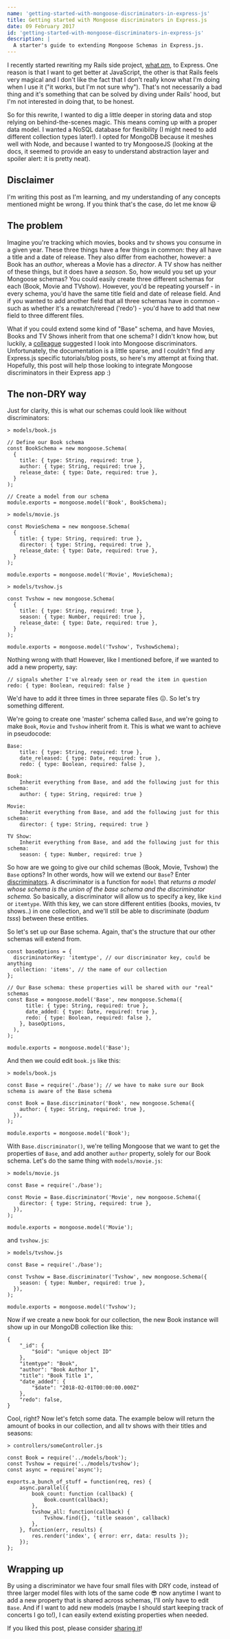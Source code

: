 ```yaml
---
name: 'getting-started-with-mongoose-discriminators-in-express-js'
title: Getting started with Mongoose discriminators in Express.js
date: 09 February 2017
id: 'getting-started-with-mongoose-discriminators-in-express-js'
description: |
  A starter's guide to extending Mongoose Schemas in Express.js.
---
```


I recently started rewriting my Rails side project, [what.pm](https://what.pm/), to Express. One reason is that I want to get better at JavaScript, the other is that Rails feels very magical and I don't like the fact that I don't really know what I'm doing when I use it ("it works, but I'm not sure why"). That's not necessarily a bad thing and it's something that can be solved by diving under Rails' hood, but I'm not interested in doing that, to be honest.

So for this rewrite, I wanted to dig a little deeper in storing data and stop relying on behind-the-scenes magic. This means coming up with a proper data model. I wanted a NoSQL database for flexibility (I might need to add different collection types later!). I opted for MongoDB because it meshes well with Node, and because I wanted to try MongooseJS (looking at the docs, it seemed to provide an easy to understand abstraction layer and spoiler alert: it is pretty neat).

## Disclaimer
I'm writing this post as I'm learning, and my understanding of any concepts mentioned might be wrong. If you think that's the case, do let me know 😃 

## The problem
Imagine you're tracking which movies, books and tv shows you consume in a given year. These three things have a few things in common: they all have a title and a date of release. They also differ from eachother, however: a Book has an _author_, whereas a Movie has a _director_. A TV show has neither of these things, but it does have a _season_. So, how would you set up your Mongoose schemas? You could easily create three different schemas for each (Book, Movie and TVshow). However, you'd be repeating yourself - in every schema, you'd have the same title field and date of release field. And if you wanted to add another field that all three schemas have in common - such as whether it's a rewatch/reread ('redo') - you'd have to add that new field to three different files. 

What if you could extend some kind of "Base" schema, and have Movies, Books and TV Shows inherit from that one schema? I didn't know how, but luckily, a [colleague](https://peeke.nl/) suggested I look into Mongoose discriminators. Unfortunately, the documentation is a little sparse, and I couldn't find any Express.js specific tutorials/blog posts, so here's my attempt at fixing that. Hopefully, this post will help those looking to integrate Mongoose discriminators in their Express app :)

## The non-DRY way
Just for clarity, this is what our schemas could look like without discriminators:

```
> models/book.js

// Define our Book schema
const BookSchema = new mongoose.Schema(
  {
    title: { type: String, required: true },
    author: { type: String, required: true },
    release_date: { type: Date, required: true },
  }
);

// Create a model from our schema
module.exports = mongoose.model('Book', BookSchema);
```


```
> models/movie.js

const MovieSchema = new mongoose.Schema(
  {
    title: { type: String, required: true },
    director: { type: String, required: true },
    release_date: { type: Date, required: true },
  }
);

module.exports = mongoose.model('Movie', MovieSchema);
```

```
> models/tvshow.js

const Tvshow = new mongoose.Schema(
  {
    title: { type: String, required: true },
    season: { type: Number, required: true },
    release_date: { type: Date, required: true },
  }
);

module.exports = mongoose.model('Tvshow', TvshowSchema);
```

Nothing wrong with that! However, like I mentioned before, if we wanted to add a new property, say:

```
// signals whether I've already seen or read the item in question
redo: { type: Boolean, required: false } 
```

We'd have to add it three times in three separate files 😖. So let's try something different. 

We're going to create one 'master' schema called `Base`, and we're going to make `Book`, `Movie` and `Tvshow` inherit from it. This is what we want to achieve in pseudocode:

```
Base:
	title: { type: String, required: true },
	date_released: { type: Date, required: true },
	redo: { type: Boolean, required: false },
    
Book:
	Inherit everything from Base, and add the following just for this schema:
	author: { type: String, required: true }

Movie:
	Inherit everything from Base, and add the following just for this schema:
	director: { type: String, required: true }

TV Show:
	Inherit everything from Base, and add the following just for this schema:
	season: { type: Number, required: true }
```

So how are we going to give our child schemas (Book, Movie, Tvshow) the `Base` options? In other words, how will we extend our `Base`? Enter [discriminators](http://mongoosejs.com/docs/discriminators.html). A discriminator is a function for `model` that _returns a model whose schema is the union of the base schema and the discriminator schema._ So basically, a discriminator will allow us to specify a key, like `kind` or `itemtype`. With this key, we can store different entities (books, movies, tv shows..) in one collection, and we'll still be able to discriminate (*badum tsss*) between these entities.

So let's set up our Base schema. Again, that's the structure that our other schemas will extend from.
```
const baseOptions = {
  discriminatorKey: 'itemtype', // our discriminator key, could be anything
  collection: 'items', // the name of our collection
};

// Our Base schema: these properties will be shared with our "real" schemas
const Base = mongoose.model('Base', new mongoose.Schema({
      title: { type: String, required: true },
      date_added: { type: Date, required: true },
      redo: { type: Boolean, required: false },
    }, baseOptions,
  ),
);

module.exports = mongoose.model('Base');
```

And then we could edit `book.js` like this:

```
> models/book.js

const Base = require('./base'); // we have to make sure our Book schema is aware of the Base schema

const Book = Base.discriminator('Book', new mongoose.Schema({
    author: { type: String, required: true },
  }),
);

module.exports = mongoose.model('Book');
```

With `Base.discriminator()`, we're telling Mongoose that we want to get the properties of `Base`, and add another `author` property, solely for our Book schema. Let's do the same thing with `models/movie.js`:

```
> models/movie.js

const Base = require('./base');

const Movie = Base.discriminator('Movie', new mongoose.Schema({
    director: { type: String, required: true },
  }),
);

module.exports = mongoose.model('Movie');
```

and `tvshow.js`:

```
> models/tvshow.js

const Base = require('./base');

const Tvshow = Base.discriminator('Tvshow', new mongoose.Schema({
    season: { type: Number, required: true },
  }),
);

module.exports = mongoose.model('Tvshow');
```

Now if we create a new book for our collection, the new Book instance will show up in our MongoDB collection like this:

```
{
    "_id": {
        "$oid": "unique object ID"
    },
    "itemtype": "Book", 
    "author": "Book Author 1",
    "title": "Book Title 1",
    "date_added": {
        "$date": "2018-02-01T00:00:00.000Z"
    },
    "redo": false,
}
```

Cool, right? Now let's fetch some data. The example below will return the amount of books in our collection, and all tv shows with their titles and seasons:

```
> controllers/someController.js

const Book = require('../models/book');
const Tvshow = require('../models/tvshow');
const async = require('async');

exports.a_bunch_of_stuff = function(req, res) {
	async.parallel({
		book_count: function (callback) {
			Book.count(callback);
		},
		tvshow_all: function(callback) {
			Tvshow.find({}, 'title season', callback)
		},
	}, function(err, results) {
		res.render('index', { error: err, data: results });
	});
};

```

## Wrapping up
By using a discriminator we have four small files with DRY code, instead of three larger model files with lots of the same code 😎 now anytime I want to add a new property that is shared across schemas, I'll only have to edit `Base`. And if I want to add new models (maybe I should start keeping track of concerts I go to!), I can easily extend existing properties when needed.

If you liked this post, please consider [sharing it](https://twitter.com/intent/tweet?text=Getting%20started%20with%20Mongoose%20discriminators%20in%20Express.js%20by%20@helenasometimes%20-%20https://nienkedekker.com/blog/getting-started-with-mongoose-discriminators-in-express-js)!
